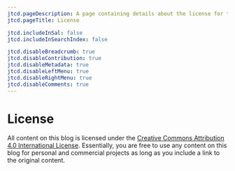 ```yaml
---
jtcd.pageDescription: A page containing details about the license for this blog.
jtcd.pageTitle: License

jtcd.includeInSal: false
jtcd.includeInSearchIndex: false

jtcd.disableBreadcrumb: true
jtcd.disableContribution: true
jtcd.disableMetadata: true
jtcd.disableLeftMenu: true
jtcd.disableRightMenu: true
jtcd.disableComments: true
---
```


# License
All content on this blog is licensed under the [Creative Commons Attribution 4.0 International License](https://creativecommons.org/licenses/by/4.0/). Essentially, you
are free to use any content on this blog for personal and commercial projects as long as you include a link to the original content.